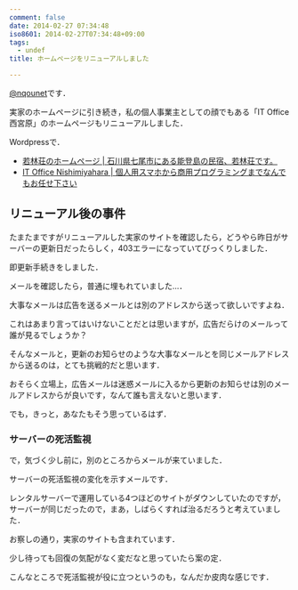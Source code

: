 ```yaml
---
comment: false
date: 2014-02-27 07:34:48
iso8601: 2014-02-27T07:34:48+09:00
tags:
  - undef
title: ホームページをリニューアルしました

---
```


<p><a href="https://twitter.com/nqounet">@nqounet</a>です．</p>

<p>実家のホームページに引き続き，私の個人事業主としての顔でもある「IT Office 西宮原」のホームページもリニューアルしました．</p>

<p>Wordpressで．</p>

<ul>
<li><a href="http://notowaka.com/">若林荘のホームページ | 石川県七尾市にある能登島の民宿、若林荘です。</a></li>
<li><a href="https://www.nqou.net/">IT Office Nishimiyahara | 個人用スマホから商用プログラミングまでなんでもお任せ下さい</a></li>
</ul>



<h2>リニューアル後の事件</h2>

<p>たまたまですがリニューアルした実家のサイトを確認したら，どうやら昨日がサーバーの更新日だったらしく，403エラーになっていてびっくりしました．</p>

<p>即更新手続きをしました．</p>

<p>メールを確認したら，普通に埋もれていました…．</p>

<p>大事なメールは広告を送るメールとは別のアドレスから送って欲しいですよね．</p>

<p>これはあまり言ってはいけないことだとは思いますが，広告だらけのメールって誰が見るでしょうか？</p>

<p>そんなメールと，更新のお知らせのような大事なメールとを同じメールアドレスから送るのは，とても挑戦的だと思います．</p>

<p>おそらく立場上，広告メールは迷惑メールに入るから更新のお知らせは別のメールアドレスからが良いです，なんて誰も言えないと思います．</p>

<p>でも，きっと，あなたもそう思っているはず．</p>

<h3>サーバーの死活監視</h3>

<p>で，気づく少し前に，別のところからメールが来ていました．</p>

<p>サーバーの死活監視の変化を示すメールです．</p>

<p>レンタルサーバーで運用している4つほどのサイトがダウンしていたのですが，サーバーが同じだったので，まあ，しばらくすれば治るだろうと考えていました．</p>

<p>お察しの通り，実家のサイトも含まれています．</p>

<p>少し待っても回復の気配がなく変だなと思っていたら案の定．</p>

<p>こんなところで死活監視が役に立つというのも，なんだか皮肉な感じです．</p>
    	